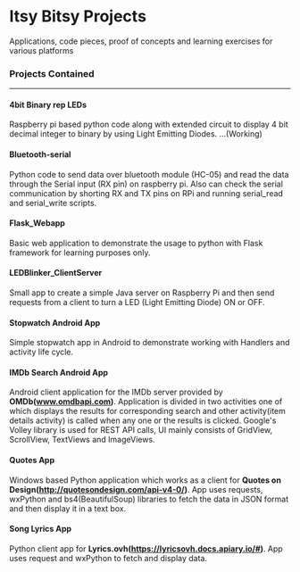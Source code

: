 # Itsy Bitsy Projects
Applications, code pieces, proof of concepts and learning exercises for various platforms

### Projects Contained
------------------------------------------------------------------------------------------------------------------------------------------

#### 4bit Binary rep LEDs
Raspberry pi based python code along with extended circuit to display 4 bit decimal integer to binary by using Light Emitting Diodes. ...(Working)

#### Bluetooth-serial
Python code to send data over bluetooth module (HC-05) and read the data through the Serial input (RX pin) on raspberry pi. Also can check the serial communication by shorting RX and TX pins on RPi and running serial_read and serial_write scripts.

#### Flask_Webapp
Basic web application to demonstrate the usage to python with Flask framework for learning purposes only.

#### LEDBlinker_ClientServer
Small app to create a simple Java server on Raspberry Pi and then send requests from a client to turn a LED (Light Emitting Diode) ON or OFF.

#### Stopwatch Android App
Simple stopwatch app in Android to demonstrate working with Handlers and activity life cycle.


#### IMDb Search Android App
Android client application for the IMDb server provided by **OMDb(www.omdbapi.com)**. Application is divided in two activities one of which displays the results for corresponding search and other activity(item details activity) is called when any one or the results is clicked. Google's Volley library is used for REST API calls, UI mainly consists of GridView, ScrollView, TextViews and ImageViews. 


#### Quotes App
Windows based Python application which works as a client for **Quotes on Design(http://quotesondesign.com/api-v4-0/)**. App uses requests, wxPython and bs4(BeautifulSoup) libraries to fetch the data in JSON format and then display it in a text box.

#### Song Lyrics App
Python client app for **Lyrics.ovh(https://lyricsovh.docs.apiary.io/#)**. App uses request and wxPython to fetch and display data.
